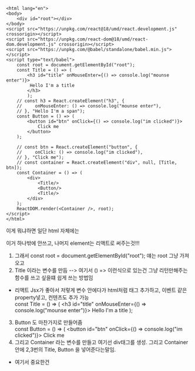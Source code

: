 ```
<html lang="en">
<body>
    <div id="root"></div>
</body>
<script src="https://unpkg.com/react@18/umd/react.development.js" crossorigin></script>
<script src="https://unpkg.com/react-dom@18/umd/react-dom.development.js" crossorigin></script>
<script src="https://unpkg.com/@babel/standalone/babel.min.js"></script>
<script type="text/babel">
    const root = document.getElementById("root");
    const Title = () => (
        <h3 id="title" onMouseEnter={() => console.log("mounse enter")}>
         Hello I'm a title
        </h3>
        );
    // const h3 = React.createElement("h3", {
    //     onMouseEnter: () => console.log("mounse enter"),
    // }, "Hello I'm a span");
    const Button = () => (
        <button id="btn" onClick={() => console.log("im clicked")}>
            Click me
        </button>
    );
    
    // const btn = React.createElement("button", {
    //     onClick: () => console.log("im clicked"),
    // }, "Click me");
    // const container = React.createElement("div", null, [Title, btn]);
    const Container = () => ( 
        <div>
            <Title/>
            <Button/>
            <Title/>
        </div> 
    );
    ReactDOM.render(<Container />, root);
</script>
</html>
```
이게 뭐냐하면 
일단 html 자체에는 <div id="root"></div> 이거 하나밖에 안쓰고, 나머지 element는 리액트로 써주는것!!!   

1. 그래서 const root = document.getElementById("root"); 얘는 root 그냥 가져오고   
2. Title 이라는 변수를 만듬 --> 여기서 () => 이런식으로 있는건 그냥 리턴만해주는 함수를 쓰고 싶을떄 쉽게 쓰는 방법임 
- 리액트 Jsx가 좋아서 저렇게 변수 안에다가 html처럼 태그 추가하고, 이벤트 같은 property넣고, 컨텐츠도 추가 가능     
const Title = () => (
        <h3 id="title" onMouseEnter={() => console.log("mounse enter")}>
         Hello I'm a title
        </h3>
        );   
3. Button 도 마찬가지로 만들어줌   
const Button = () => (
        <button id="btn" onClick={() => console.log("im clicked")}>
            Click me
        </button>   
4. 그리고 Container 라는 변수를 만들고 여기선 div태그를 생성. 그리고 Container 안에 2,3번의 Title, Button 을 넣어준다는말임.   
- 여기서 중요한건 <Title/> <Button/> 처럼 안에는 함수만 들어갈 수 있음. 그래서 위에서도 다 함수로 만든거고   
- 얘네는 무조건 대문자로 시작해야됨 그래야 리액트가 얘네가 이 변수라는걸 알아차림. 막 button으로 하면 html태그라고 인식할수있으니 조심.    
5. 마지막으로, ReactDOM.render(<Container />, root); 라는건 아까 1번의 root안에 Container를 넣겠다는 뜻.

*이 건 babel?이라는 변환 프로그램..? 을 쓰는거임 그래서 맨 위에 script type="text/babel" 추가. 






